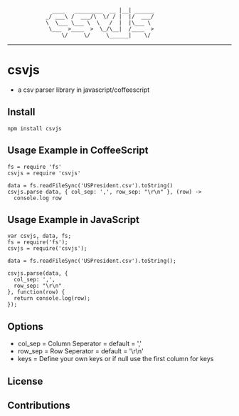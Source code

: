                   ____   _________  __ |__| ______    
                _/ ___\ /  ___/\  \/ / |  |/  ___/     
                \  \___ \___ \  \   /  |  |\___ \       
                 \___  >____  >  \_/\__|  /____  >      
                     \/     \/     \______|    \/     
    
---

# csvjs 

- a csv parser library in javascript/coffeescript

## Install

```
npm install csvjs

```

## Usage Example in CoffeeScript

```
fs = require 'fs'
csvjs = require 'csvjs'

data = fs.readFileSync('USPresident.csv').toString()
csvjs.parse data, { col_sep: ',', row_sep: "\r\n" }, (row) -> 
  console.log row

```

## Usage Example in JavaScript

```
var csvjs, data, fs;
fs = require('fs');
csvjs = require('csvjs');

data = fs.readFileSync('USPresident.csv').toString();

csvjs.parse(data, {
  col_sep: ',',
  row_sep: "\r\n"
}, function(row) {
  return console.log(row);
});

```

## Options

* col_sep = Column Seperator = default = ','
* row_sep = Row Seperator = default = '\r\n'
* keys = Define your own keys or if null use the first column for keys

## License

## Contributions

